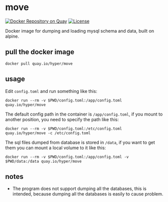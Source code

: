 # move

[![Docker Repository on Quay](https://quay.io/repository/hyper/move/status "Docker Repository on Quay")](https://quay.io/repository/hyper/move)
[![License](https://img.shields.io/github/license/hyperjiang/move.svg)](https://github.com/hyperjiang/move)

Docker image for dumping and loading mysql schema and data, built on alpine.

## pull the docker image

```
docker pull quay.io/hyper/move
```

## usage

Edit `config.toml` and run something like this:

```
docker run --rm -v $PWD/config.toml:/app/config.toml quay.io/hyper/move
```

The default config path in the container is `/app/config.toml`, if you mount to another position, you need to specify the path like this:

```
docker run --rm -v $PWD/config.toml:/etc/config.toml quay.io/hyper/move -c /etc/config.toml
```

The sql files dumped from database is stored in `/data`, if you want to get them you can mount a local volume to it like this:

```
docker run --rm -v $PWD/config.toml:/app/config.toml -v $PWD/data:/data quay.io/hyper/move
```

## notes

- The program does not support dumping all the databases, this is intended, because dumping all the databases is easily to cause problem.
